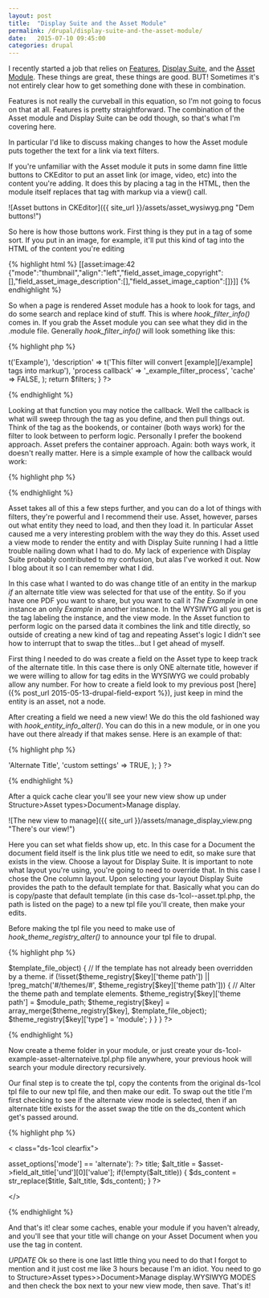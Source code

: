 ```yaml
---
layout: post
title:  "Display Suite and the Asset Module"
permalink: /drupal/display-suite-and-the-asset-module/
date:   2015-07-10 09:45:00
categories: drupal
---
```

I recently started a job that relies on [Features](https://www.drupal.org/project/features "Features"), [Display Suite](https://www.drupal.org/project/ds "ds"), and the [Asset Module](https://www.drupal.org/project/asset "Asset").  These things are great, these things are good.  BUT!  Sometimes it's not entirely clear how to get something done with these in combination.  

Features is not really the curveball in this equation, so I'm not going to focus on that at all.  Features is pretty straightforward.  The combination of the Asset module and Display Suite can be odd though, so that's what I'm covering here.  

In particular I'd like to discuss making changes to how the Asset module puts together the text for a link via text filters.  

If you're unfamiliar with the Asset module it puts in some damn fine little buttons to CKEditor to put an asset link (or image, video, etc) into the content you're adding.  It does this by placing a tag in the HTML, then the module itself replaces that tag with markup via a view() call.  

![Asset buttons in CKEditor]({{ site_url }}/assets/asset_wysiwyg.png "Dem buttons!")

So here is how those buttons work.  First thing is they put in a tag of some sort.  If you put in an image, for example, it'll put this kind of tag into the HTML of the content you're editing

{% highlight html %}
[[asset:image:42 {"mode":"thumbnail","align":"left","field_asset_image_copyright":[],"field_asset_image_description":[],"field_asset_image_caption":[]}]]
{% endhighlight %}

So when a page is rendered Asset module has a hook to look for tags, and do some search and replace kind of stuff.  This is where *hook_filter_info()* comes in.  If you grab the Asset module you can see what they did in the .module file.  Generally *hook_filter_info()* will look something like this:

{% highlight php %}
<?php
/**
 * Implements hook_filter_info().
 */
function example_filter_info() {

  $filters['example_filter'] = array(
    'title' => t('Example'),
    'description' => t('This filter will convert [example][/example] tags into markup'),
    'process callback' => '_example_filter_process',
    'cache' => FALSE,
  );

  return $filters;
}
?>
{% endhighlight %}

Looking at that function you may notice the callback.  Well the callback is what will sweep through the tag as you define, and then pull things out.  Think of the tag as the bookends, or container (both ways work) for the filter to look between to perform logic. Personally I prefer the bookend approach.  Asset prefers the container approach.  Again: both ways work, it doesn't really matter.  Here is a simple example of how the callback would work:

{% highlight php %}
<?php
/**
 * Helper function for example_filter_info
 */
function _example_filter_process($text, $filter) {

  $regex_pattern = "/(\[example\])(.*?)(\[\/example\])/";
  if (preg_match($regex_pattern, $text, $matches)) {
    /** logic goes here.  Whatever was between your tags is now available for logic **/
  }

  return $something;
}
?>
{% endhighlight %} 

Asset takes all of this a few steps further, and you can do a lot of things with filters, they're powerful and I recommend their use.  Asset, however, parses out what entity they need to load, and then they load it.  In particular Asset caused me a very interesting problem with the way they do this.  Asset used a view mode to render the entity and with Display Suite running I had a little trouble nailing down what I had to do.  My lack of experience with Display Suite probably contributed to my confusion, but alas I've worked it out.  Now I blog about it so I can remember what I did. 

In this case what I wanted to do was change title of an entity in the markup *if* an alternate title view was selected for that use of the entity.  So if you have one PDF you want to share, but you want to call it *The Example* in one instance an only *Example* in another instance.  In the WYSIWYG all you get is the tag labeling the instance, and the view mode.  In the Asset function to perform logic on the parsed data it combines the link and title directly, so outside of creating a new kind of tag and repeating Asset's logic I didn't see how to interrupt that to swap the titles...but I get ahead of myself.

First thing I needed to do was create a field on the Asset type to keep track of the alternate title.  In this case there is only ONE alternate title, however if we were willing to allow for tag edits in the WYSIWYG we could probably allow any number.  For how to create a field look to my previous post [here]({% post_url 2015-05-13-drupal-field-export %}), just keep in mind the entity is an asset, not a node.

After creating a field we need a new view!  We do this the old fashioned way with *hook_entity_info_alter()*.  You can do this in a new module, or in one you have out there already if that makes sense.  Here is an example of that:

{% highlight php %}
<?php
/**
 * Implements hook_entity_info_alter().
 */
function example_entity_info_alter(&$entity_info) {
  $entity_info['asset']['view modes']['alternate'] = array(
    'label' => 'Alternate Title',
    'custom settings' => TRUE,
  );
}
?>
{% endhighlight %}

After a quick cache clear you'll see your new view show up under Structure>Asset types>Document>Manage display.  

![The new view to manage]({{ site_url }}/assets/manage_display_view.png "There's our view!")

Here you can set what fields show up, etc.  In this case for a Document the document field itself is the link plus title we need to edit, so make sure that exists in the view.  Choose a layout for Display Suite.  It is important to note what layout you're using, you're going to need to override that.  In this case I chose the One column layout.  Upon selecting your layout Display Suite provides the path to the default template for that.  Basically what you can do is copy/paste that default template (in this case ds-1col--asset.tpl.php, the path is listed on the page) to a new tpl file you'll create, then make your edits.  

Before making the tpl file you need to make use of *hook_theme_registry_alter()* to announce your tpl file to drupal.  

{% highlight php %}
<?php

/**
 * Implements hook_theme_registry_alter().
 */
function example_theme_registry_alter(&$theme_registry) {
  // Defined path to the current module.
  $module_path = drupal_get_path('module', 'example');
  // Find all .tpl.php files in this module's folder recursively.
  $template_file_objects = drupal_find_theme_templates($theme_registry, '.tpl.php', $module_path);
  // Iterate through all found template file objects.
  foreach ($template_file_objects as $key => $template_file_object) {
      // If the template has not already been overridden by a theme.
      if (!isset($theme_registry[$key]['theme path']) || !preg_match('#/themes/#', $theme_registry[$key]['theme path'])) {
          // Alter the theme path and template elements.
          $theme_registry[$key]['theme path'] = $module_path;
          $theme_registry[$key] = array_merge($theme_registry[$key], $template_file_object);
          $theme_registry[$key]['type'] = 'module';
      }
  }
}
?>
{% endhighlight %}

Now create a theme folder in your module, or just create your ds-1col-example-asset-alternateive.tpl.php file anywhere, your previous hook will search your module directory recursively. 

Our final step is to create the tpl, copy the contents from the original ds-1col tpl file to our new tpl file, and then make our edit.  To swap out the title I'm first checking to see if the alternate view mode is selected, then if an alternate title exists for the asset swap the title on the ds_content which get's passed around.  

{% highlight php %}
<?php

/**
 * @file
 * Display Suite 1 column template.
 */
?>
<<?php print $ds_content_wrapper; print $layout_attributes; ?> class="ds-1col <?php print $classes;?> clearfix">

  <?php if (isset($title_suffix['contextual_links'])): ?>
  <?php print render($title_suffix['contextual_links']); ?>
  <?php endif; ?>

  <?php if($asset->asset_options['mode'] == 'alternate'): ?>
  <?php
  $title = $asset->title;
  $alt_title = $asset->field_alt_title['und'][0]['value'];

  if(!empty($alt_title)) {
    $ds_content = str_replace($title, $alt_title, $ds_content);
  }
  ?>
  <?php endif;?>

  <?php print $ds_content; ?>
</<?php print $ds_content_wrapper ?>>

<?php if (!empty($drupal_render_children)): ?>
  <?php print $drupal_render_children ?>
<?php endif; ?>
{% endhighlight %}

And that's it!  clear some caches, enable your module if you haven't already, and you'll see that your title will change on your Asset Document when you use the tag in content.

*UPDATE*
Ok so there is one last little thing you need to do that I forgot to mention and it just cost me like 3 hours because I'm an idiot.  You need to go to Structure>Asset types>>Document>Manage display.WYSIWYG MODES and then check the box next to your new view mode, then save.  That's it!